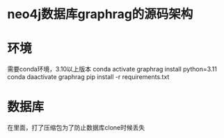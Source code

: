 # neo4j数据库graphrag的源码架构
# 环境
需要conda环境，3.10以上版本
conda activate graphrag install python=3.11
conda daactivate graphrag
pip install -r requirements.txt

# 数据库
在里面，打了压缩包为了防止数据库clone时候丢失

